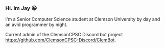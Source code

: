 ### Hi. Im Jay 😀 
I'm a Senior Computer Science student at Clemson University by day and an avid programmer by night. 

Current admin of the ClemsonCPSC Discord bot project https://github.com/ClemsonCPSC-Discord/ClemBot. 
<!--
**Jay-Madden/Jay-Madden** is a ✨ _special_ ✨ repository because its `README.md` (this file) appears on your GitHub profile.

Here are some ideas to get you started:

- 🔭 I’m currently working on ...
- 🌱 I’m currently learning ...
- 👯 I’m looking to collaborate on ...
- 🤔 I’m looking for help with ...
- 💬 Ask me about ...
- 📫 How to reach me: ...
- 😄 Pronouns: ...
- ⚡ Fun fact: ...
-->
